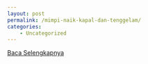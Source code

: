 ```yaml
---
layout: post
permalink: /mimpi-naik-kapal-dan-tenggelam/
categories:
    - Uncategorized
---
```


[Baca Selengkapnya](/09)